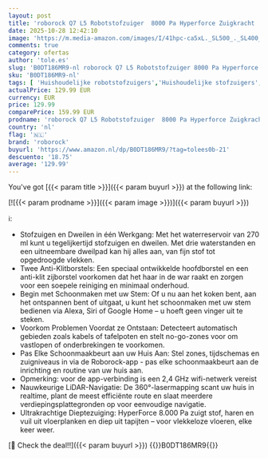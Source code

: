 ```yaml
---
layout: post
title: 'roborock Q7 L5 Robotstofzuiger  8000 Pa Hyperforce Zuigkracht  Dubbele Anti-Klit  Nauwkeurige LiDAR Navigatie  Slimme Verboden Zone  Multi-Level Mapping  Automatisch Opladen  APP/Alexa'
date: 2025-10-28 12:42:10
image: 'https://m.media-amazon.com/images/I/41hpc-ca5xL._SL500_._SL400_.jpg'
comments: true
category: ofertas
author: 'tole.es'
slug: 'B0DT186MR9-nl roborock Q7 L5 Robotstofzuiger 8000 Pa Hyperforce...'
sku: 'B0DT186MR9-nl'
tags: [ 'Huishoudelijke robotstofzuigers','Huishoudelijke stofzuigers','Schoonmaken en stofzuigers','Wonen & keuken','roborock','🇳🇱', ]
actualPrice: 129.99 EUR
currency: EUR
price: 129.99
comparePrice: 159.99 EUR
prodname: 'roborock Q7 L5 Robotstofzuiger  8000 Pa Hyperforce Zuigkracht  Dubbele Anti-Klit  Nauwkeurige LiDAR Navigatie  Slimme Verboden Zone  Multi-Level Mapping  Automatisch Opladen  APP/Alexa'
country: 'nl'
flag: '🇳🇱'
brand: 'roborock'
buyurl: 'https://www.amazon.nl/dp/B0DT186MR9/?tag=tolees0b-21'
descuento: '18.75'
average: '129.99'
---
```


You've got [{{< param title >}}]({{< param buyurl >}}) at the following link:

[![{{< param prodname >}}]({{< param image >}})]({{< param buyurl >}})

ℹ️:

- Stofzuigen en Dweilen in één Werkgang: Met het waterreservoir van 270 ml kunt u tegelijkertijd stofzuigen en dweilen. Met drie waterstanden en een uitneembare dweilpad kan hij alles aan, van fijn stof tot opgedroogde vlekken.
- Twee Anti-Klitborstels: Een speciaal ontwikkelde hoofdborstel en een anti-klit zijborstel voorkomen dat het haar in de war raakt en zorgen voor een soepele reiniging en minimaal onderhoud.
- Begin met Schoonmaken met uw Stem: Of u nu aan het koken bent, aan het ontspannen bent of uitgaat, u kunt het schoonmaken met uw stem bedienen via Alexa, Siri of Google Home – u hoeft geen vinger uit te steken.
- Voorkom Problemen Voordat ze Ontstaan: Detecteert automatisch gebieden zoals kabels of tafelpoten en stelt no-go-zones voor om vastlopen of onderbrekingen te voorkomen.
- Pas Elke Schoonmaakbeurt aan uw Huis Aan: Stel zones, tijdschemas en zuigniveaus in via de Roborock-app - pas elke schoonmaakbeurt aan de inrichting en routine van uw huis aan.
- Opmerking: voor de app-verbinding is een 2,4 GHz wifi-netwerk vereist
- Nauwkeurige LiDAR-Navigatie: De 360°-lasermapping scant uw huis in realtime, plant de meest efficiënte route en slaat meerdere verdiepingsplattegronden op voor eenvoudige navigatie.
- Ultrakrachtige Dieptezuiging: HyperForce 8.000 Pa zuigt stof, haren en vuil uit vloerplanken en diep uit tapijten – voor vlekkeloze vloeren, elke keer weer.

[🛒 Check the deal!!]({{< param buyurl >}})
{{<world>}}B0DT186MR9{{</world>}}
